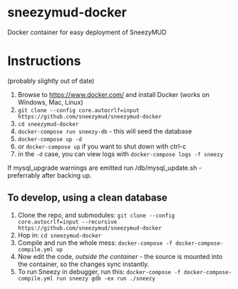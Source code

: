# sneezymud-docker
Docker container for easy deployment of SneezyMUD

Instructions
============

(probably slightly out of date)
1. Browse to https://www.docker.com/ and install Docker (works on Windows, Mac, Linux)
1. `git clone --config core.autocrlf=input https://github.com/sneezymud/sneezymud-docker`
1. `cd sneezymud-docker`
1. `docker-compose run sneezy-db` - this will seed the database
1. `docker-compose up -d`
  1. or `docker-compose up` if you want to shut down with ctrl-c
  1. in the `-d` case, you can view logs with `docker-compose logs -f sneezy`

If mysql_upgrade warnings are emitted run /db/mysql_update.sh - preferrably after backing up.

## To develop, using a clean database

1. Clone the repo, and submodules:
    `git clone --config core.autocrlf=input --recursive https://github.com/sneezymud/sneezymud-docker`
2. Hop in:
    `cd sneezymud-docker`
3. Compile and run the whole mess:
    `docker-compose -f docker-compose-compile.yml up`
4. Now edit the code, _outside the container_ - the source is mounted into the container, so the changes sync instantly.
5. To run Sneezy in debugger, run this: `docker-compose -f docker-compose-compile.yml run sneezy gdb -ex run ./sneezy`
